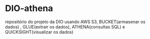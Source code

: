 # DIO-athena
repositório do projeto da DIO usando AWS S3, BUCKET(armasenar os dados) , GLUE(extrair os dados), ATHENA(consultas SQL) e QUICKSIGHT(visualizar os dados)
